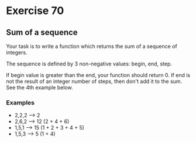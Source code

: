 # Exercise 70

## Sum of a sequence

Your task is to write a function which returns the sum of a sequence of integers.

The sequence is defined by 3 non-negative values: begin, end, step.

If begin value is greater than the end, your function should return 0. If end is not the result of an integer number of steps, then don't add it to the sum. See the 4th example below.

### Examples

* 2,2,2 --> 2
* 2,6,2 --> 12 (2 + 4 + 6)
* 1,5,1 --> 15 (1 + 2 + 3 + 4 + 5)
* 1,5,3  --> 5 (1 + 4)